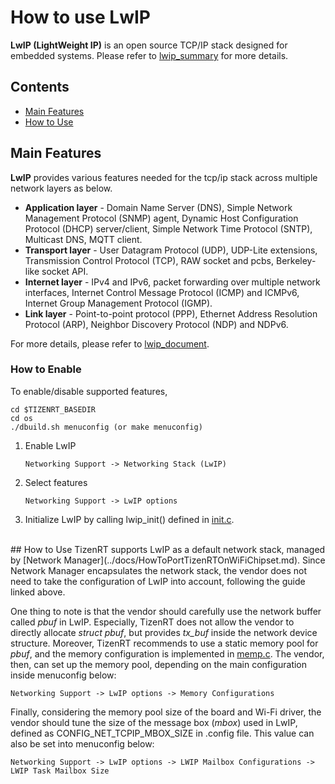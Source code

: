 # How to use LwIP
**LwIP (LightWeight IP)** is an open source TCP/IP stack designed for embedded systems.
Please refer to [lwip_summary](https://savannah.nongnu.org/projects/lwip/) for more details.

## Contents
- [Main Features](#main-features)  
- [How to Use](#how-to-use)

## Main Features
**LwIP** provides various features needed for the tcp/ip stack across multiple network layers as below.
- **Application layer** - Domain Name Server (DNS), Simple Network Management Protocol (SNMP) agent, Dynamic Host Configuration Protocol (DHCP) server/client, Simple Network Time Protocol (SNTP), Multicast DNS, MQTT client.
- **Transport layer** - User Datagram Protocol (UDP), UDP-Lite extensions, Transmission Control Protocol (TCP), RAW socket and pcbs, Berkeley-like socket API.
- **Internet layer** - IPv4 and IPv6, packet forwarding over multiple network interfaces, Internet Control Message Protocol (ICMP) and ICMPv6, Internet Group Management Protocol (IGMP).
- **Link layer** - Point-to-point protocol (PPP), Ethernet Address Resolution Protocol (ARP), Neighbor Discovery Protocol (NDP) and NDPv6.

For more details, please refer to [lwip_document](http://www.nongnu.org/lwip/2_0_x/index.html).

### How to Enable
To enable/disable supported features,
```
cd $TIZENRT_BASEDIR
cd os
./dbuild.sh menuconfig (or make menuconfig)
```
1. Enable LwIP
	```
	Networking Support -> Networking Stack (LwIP)
	```
2. Select features
	```
	Networking Support -> LwIP options
	```
3. Initialize LwIP by calling lwip_init() defined in [init.c](../os/net/lwip/src/core/init.c).

<br>
## How to Use
TizenRT supports LwIP as a default network stack, managed by [Network Manager](../docs/HowToPortTizenRTOnWiFiChipset.md).
Since Network Manager encapsulates the network stack,
the vendor does not need to take the configuration of LwIP into account,
following the guide linked above.

One thing to note is that
the vendor should carefully use the network buffer called *pbuf* in LwIP.
Especially, TizenRT does not allow the vendor to directly allocate *struct pbuf*,
but provides *tx_buf* inside the network device structure.
Moreover, TizenRT recommends to use a static memory pool for *pbuf*,
and the memory configuration is implemented in [memp.c](../os/net/lwip/src/core/memp.c).
The vendor, then, can set up the memory pool,
depending on the main configuration inside menuconfig below:
```
Networking Support -> LwIP options -> Memory Configurations
```

Finally, considering the memory pool size of the board and Wi-Fi driver,
the vendor should tune the size of the message box (*mbox*) used in LwIP,
defined as CONFIG_NET_TCPIP_MBOX_SIZE in .config file.
This value can also be set into menuconfig below:
```
Networking Support -> LwIP options -> LWIP Mailbox Configurations -> LWIP Task Mailbox Size
```
